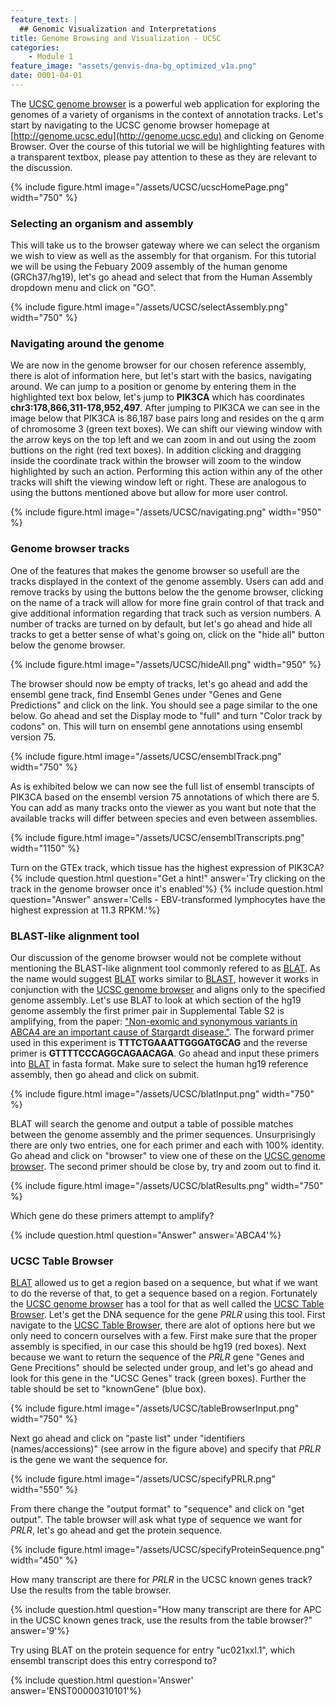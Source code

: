 ```yaml
---
feature_text: |
  ## Genomic Visualization and Interpretations
title: Genome Browsing and Visualization - UCSC
categories:
    - Module 1
feature_image: "assets/genvis-dna-bg_optimized_v1a.png"
date: 0001-04-01
---
```


The [UCSC genome browser](https://genome.ucsc.edu/cgi-bin/hgGateway) is a powerful web application for exploring the genomes of a variety of organisms in the context of annotation tracks. Let's start by navigating to the UCSC genome browser homepage at [http://genome.ucsc.edu](http://genome.ucsc.edu) and clicking on Genome Browser. Over the course of this tutorial we will be highlighting features with a transparent textbox, please pay attention to these as they are relevant to the discussion.

{% include figure.html image="/assets/UCSC/ucscHomePage.png" width="750" %}

### Selecting an organism and assembly

This will take us to the browser gateway where we can select the organism we wish to view as well as the assembly for that organism. For this tutorial we will be using the Febuary 2009 assembly of the human genome (GRCh37/hg19), let's go ahead and select that from the Human Assembly dropdown menu and click on "GO".

{% include figure.html image="/assets/UCSC/selectAssembly.png" width="750" %}

### Navigating around the genome

We are now in the genome browser for our chosen reference assembly, there is alot of information here, but let's start with the basics, navigating around. We can jump to a position or genome by entering them in the highlighted text box below, let's jump to **PIK3CA** which has coordinates **chr3:178,866,311-178,952,497**. After jumping to PIK3CA we can see in the image below that PIK3CA is 86,187 base pairs long and resides on the q arm of chromosome 3 (green text boxes). We can shift our viewing window with the arrow keys on the top left and we can zoom in and out using the zoom buttions on the right (red text boxes). In addition clicking and dragging inside the coordinate track within the browser will zoom to the window highlighted by such an action. Performing this action within any of the other tracks will shift the viewing window left or right. These are analogous to using the buttons mentioned above but allow for more user control.

{% include figure.html image="/assets/UCSC/navigating.png" width="950" %}

### Genome browser tracks

One of the features that makes the genome browser so usefull are the tracks displayed in the context of the genome assembly. Users can add and remove tracks by using the buttons below the the genome browser, clicking on the name of a track will allow for more fine grain control of that track and give additional information regarding that track such as version numbers. A number of tracks are turned on by default, but let's go ahead and hide all tracks to get a better sense of what's going on, click on the "hide all" button below the genome browser.

{% include figure.html image="/assets/UCSC/hideAll.png" width="950" %}

The browser should now be empty of tracks, let's go ahead and add the ensembl gene track, find Ensembl Genes under "Genes and Gene Predictions" and click on the link. You should see a page similar to the one below. Go ahead and set the Display mode to "full" and turn "Color track by codons" on. This will turn on ensembl gene annotations using ensembl version 75.

{% include figure.html image="/assets/UCSC/ensemblTrack.png" width="750" %}

As is exhibited below we can now see the full list of ensembl transcipts of PIK3CA based on the ensembl version 75 annotations of which there are 5. You can add as many tracks onto the viewer as you want but note that the available tracks will differ between species and even between assemblies.

{% include figure.html image="/assets/UCSC/ensemblTranscripts.png" width="1150" %}

Turn on the GTEx track, which tissue has the highest expression of PIK3CA?
{% include question.html question="Get a hint!" answer='Try clicking on the track in the genome browser once it\'s enabled'%}
{% include question.html question="Answer" answer='Cells - EBV-transformed lymphocytes have the highest expression at 11.3 RPKM.'%}

### BLAST-like alignment tool

Our discussion of the genome browser would not be complete without mentioning the BLAST-like alignment tool commonly refered to as [BLAT](https://genome.ucsc.edu/cgi-bin/hgBlat?command=start). As the name would suggest [BLAT](https://genome.ucsc.edu/cgi-bin/hgBlat?command=start) works similar to [BLAST](https://blast.ncbi.nlm.nih.gov/Blast.cgi), however it works in conjunction with the [UCSC genome browser](https://genome.ucsc.edu/cgi-bin/hgGateway) and aligns only to the specified genome assembly. Let's use BLAT to look at which section of the hg19 genome assembly the first primer pair in Supplemental Table S2 is amplifying, from the paper: ["Non-exomic and synonymous variants in ABCA4 are an important cause of Stargardt disease."](https://www.ncbi.nlm.nih.gov/pubmed/23918662). The forward primer used in this experiment is **TTTCTGAAATTGGGATGCAG** and the reverse primer is **GTTTTCCCAGGCAGAACAGA**. Go ahead and input these primers into [BLAT](https://genome.ucsc.edu/cgi-bin/hgBlat?command=start) in fasta format. Make sure to select the human hg19 reference assembly, then go ahead and click on submit.

{% include figure.html image="/assets/UCSC/blatInput.png" width="750" %}

BLAT will search the genome and output a table of possible matches between the genome assembly and the primer sequences. Unsurprisingly there are only two entries, one for each primer and each with 100% identity. Go ahead and click on "browser" to view one of these on the [UCSC genome browser](https://genome.ucsc.edu/cgi-bin/hgGateway). The second primer should be close by, try and zoom out to find it.

{% include figure.html image="/assets/UCSC/blatResults.png" width="750" %}

Which gene do these primers attempt to amplify?

{% include question.html question="Answer" answer='ABCA4'%}

### UCSC Table Browser
[BLAT](https://genome.ucsc.edu/cgi-bin/hgBlat?command=start) allowed us to get a region based on a sequence, but what if we want to do the reverse of that, to get a sequence based on a region. Fortunately the [UCSC genome browser](https://genome.ucsc.edu/cgi-bin/hgGateway) has a tool for that as well called the [UCSC Table Browser](https://genome.ucsc.edu/cgi-bin/hgTables). Let's get the DNA sequence for the gene *PRLR* using this tool. First navigate to the [UCSC Table Browser](https://genome.ucsc.edu/cgi-bin/hgTables), there are alot of options here but we only need to concern ourselves with a few. First make sure that the proper assembly is specified, in our case this should be hg19 (red boxes). Next because we want to return the sequence of the *PRLR* gene "Genes and Gene Precitions" should be selected under group, and let's go ahead and look for this gene in the "UCSC Genes" track (green boxes). Further the table should be set to "knownGene" (blue box).

{% include figure.html image="/assets/UCSC/tableBrowserInput.png" width="750" %}

Next go ahead and click on "paste list" under "identifiers (names/accessions)" (see arrow in the figure above) and specify that *PRLR* is the gene we want the sequence for.

{% include figure.html image="/assets/UCSC/specifyPRLR.png" width="550" %}

From there change the "output format" to "sequence" and click on "get output". The table browser will ask what type of sequence we want for *PRLR*, let's go ahead and get the protein sequence.

{% include figure.html image="/assets/UCSC/specifyProteinSequence.png" width="450" %}

How many transcript are there for *PRLR* in the UCSC known genes track? Use the results from the table browser.

{% include question.html question="How many transcript are there for APC in the UCSC known genes track, use the results from the table browser?" answer='9'%}

Try using BLAT on the protein sequence for entry "uc021xxl.1", which ensembl transcript does this entry correspond to?

{% include question.html question='Answer' answer='ENST00000310101'%}
